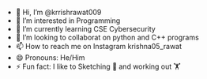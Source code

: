 - 👋 Hi, I’m @krrishrawat009
- 👀 I’m interested in Programming 
- 🌱 I’m currently learning CSE Cybersecurity 
- 💞️ I’m looking to collaborat on python and C++ programs 
- 📫 How to reach me on Instagram 
krishna05_rawat
- 😄 Pronouns: He/Him
- ⚡ Fun fact: I like to Sketching 🎨 and working out 🏋️

<!---
krrishrawat009/krrishrawat009 is a ✨ special ✨ repository because its `README.md` (this file) appears on your GitHub profile.
You can click the Preview link to take a look at your changes.
--->
